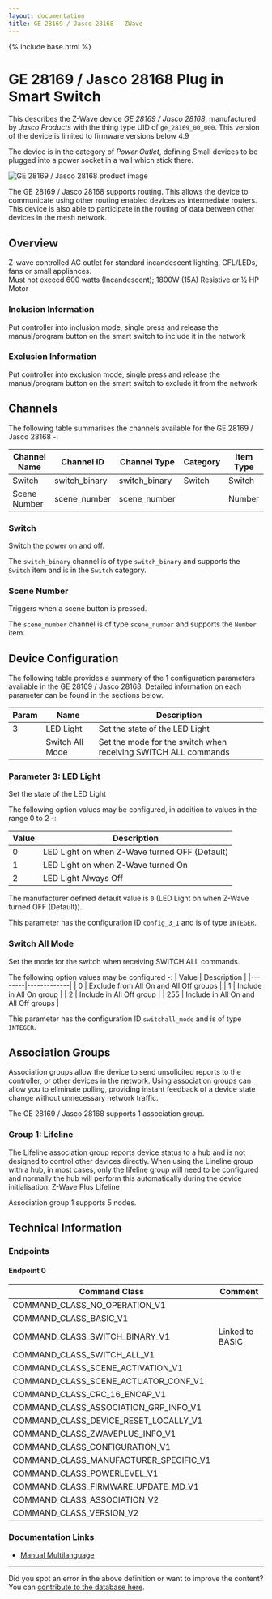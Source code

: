 ```yaml
---
layout: documentation
title: GE 28169 / Jasco 28168 - ZWave
---
```


{% include base.html %}

# GE 28169 / Jasco 28168 Plug in Smart Switch
This describes the Z-Wave device *GE 28169 / Jasco 28168*, manufactured by *Jasco Products* with the thing type UID of ```ge_28169_00_000```.
This version of the device is limited to firmware versions below 4.9

The device is in the category of *Power Outlet*, defining Small devices to be plugged into a power socket in a wall which stick there.

![GE 28169 / Jasco 28168 product image](https://opensmarthouse.org/zwavedatabase/595/image/)


The GE 28169 / Jasco 28168 supports routing. This allows the device to communicate using other routing enabled devices as intermediate routers.  This device is also able to participate in the routing of data between other devices in the mesh network.

## Overview

Z-wave controlled AC outlet for standard incandescent lighting, CFL/LEDs, fans or small appliances.  
Must not exceed 600 watts (Incandescent); 1800W (15A) Resistive or ½ HP Motor

### Inclusion Information

Put controller into inclusion mode, single press and release the manual/program button on the smart switch to include it in the network

### Exclusion Information

Put controller into exclusion mode, single press and release the manual/program button on the smart switch to exclude it from the network

## Channels

The following table summarises the channels available for the GE 28169 / Jasco 28168 -:

| Channel Name | Channel ID | Channel Type | Category | Item Type |
|--------------|------------|--------------|----------|-----------|
| Switch | switch_binary | switch_binary | Switch | Switch | 
| Scene Number | scene_number | scene_number |  | Number | 

### Switch
Switch the power on and off.

The ```switch_binary``` channel is of type ```switch_binary``` and supports the ```Switch``` item and is in the ```Switch``` category.

### Scene Number
Triggers when a scene button is pressed.

The ```scene_number``` channel is of type ```scene_number``` and supports the ```Number``` item.



## Device Configuration

The following table provides a summary of the 1 configuration parameters available in the GE 28169 / Jasco 28168.
Detailed information on each parameter can be found in the sections below.

| Param | Name  | Description |
|-------|-------|-------------|
| 3 | LED Light | Set the state of the LED Light |
|  | Switch All Mode | Set the mode for the switch when receiving SWITCH ALL commands |

### Parameter 3: LED Light

Set the state of the LED Light

The following option values may be configured, in addition to values in the range 0 to 2 -:

| Value  | Description |
|--------|-------------|
| 0 | LED Light on when Z-Wave turned OFF (Default) |
| 1 | LED Light on when Z-Wave turned On |
| 2 | LED Light Always Off |

The manufacturer defined default value is ```0``` (LED Light on when Z-Wave turned OFF  (Default)).

This parameter has the configuration ID ```config_3_1``` and is of type ```INTEGER```.

### Switch All Mode

Set the mode for the switch when receiving SWITCH ALL commands.

The following option values may be configured -:
| Value  | Description |
|--------|-------------|
| 0 | Exclude from All On and All Off groups |
| 1 | Include in All On group |
| 2 | Include in All Off group |
| 255 | Include in All On and All Off groups |

This parameter has the configuration ID ```switchall_mode``` and is of type ```INTEGER```.


## Association Groups

Association groups allow the device to send unsolicited reports to the controller, or other devices in the network. Using association groups can allow you to eliminate polling, providing instant feedback of a device state change without unnecessary network traffic.

The GE 28169 / Jasco 28168 supports 1 association group.

### Group 1: Lifeline

The Lifeline association group reports device status to a hub and is not designed to control other devices directly. When using the Lineline group with a hub, in most cases, only the lifeline group will need to be configured and normally the hub will perform this automatically during the device initialisation.
Z-Wave Plus Lifeline

Association group 1 supports 5 nodes.

## Technical Information

### Endpoints

#### Endpoint 0

| Command Class | Comment |
|---------------|---------|
| COMMAND_CLASS_NO_OPERATION_V1| |
| COMMAND_CLASS_BASIC_V1| |
| COMMAND_CLASS_SWITCH_BINARY_V1| Linked to BASIC|
| COMMAND_CLASS_SWITCH_ALL_V1| |
| COMMAND_CLASS_SCENE_ACTIVATION_V1| |
| COMMAND_CLASS_SCENE_ACTUATOR_CONF_V1| |
| COMMAND_CLASS_CRC_16_ENCAP_V1| |
| COMMAND_CLASS_ASSOCIATION_GRP_INFO_V1| |
| COMMAND_CLASS_DEVICE_RESET_LOCALLY_V1| |
| COMMAND_CLASS_ZWAVEPLUS_INFO_V1| |
| COMMAND_CLASS_CONFIGURATION_V1| |
| COMMAND_CLASS_MANUFACTURER_SPECIFIC_V1| |
| COMMAND_CLASS_POWERLEVEL_V1| |
| COMMAND_CLASS_FIRMWARE_UPDATE_MD_V1| |
| COMMAND_CLASS_ASSOCIATION_V2| |
| COMMAND_CLASS_VERSION_V2| |

### Documentation Links

* [Manual Multilanguage](https://www.opensmarthouse.org/zwavedatabase/595/28169-1-EnFrSp-QSG.pdf)

---

Did you spot an error in the above definition or want to improve the content?
You can [contribute to the database here](https://www.opensmarthouse.org/zwavedatabase/595).
